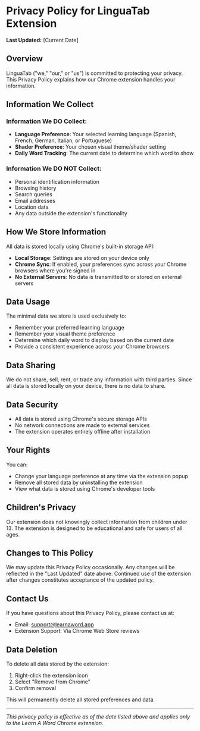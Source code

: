 # Privacy Policy for LinguaTab Extension

**Last Updated:** [Current Date]

## Overview

LinguaTab ("we," "our," or "us") is committed to protecting your privacy. This Privacy Policy explains how our Chrome extension handles your information.

## Information We Collect

### Information We DO Collect:
- **Language Preference**: Your selected learning language (Spanish, French, German, Italian, or Portuguese)
- **Shader Preference**: Your chosen visual theme/shader setting
- **Daily Word Tracking**: The current date to determine which word to show

### Information We DO NOT Collect:
- Personal identification information
- Browsing history
- Search queries  
- Email addresses
- Location data
- Any data outside the extension's functionality

## How We Store Information

All data is stored locally using Chrome's built-in storage API:
- **Local Storage**: Settings are stored on your device only
- **Chrome Sync**: If enabled, your preferences sync across your Chrome browsers where you're signed in
- **No External Servers**: No data is transmitted to or stored on external servers

## Data Usage

The minimal data we store is used exclusively to:
- Remember your preferred learning language
- Remember your visual theme preference  
- Determine which daily word to display based on the current date
- Provide a consistent experience across your Chrome browsers

## Data Sharing

We do not share, sell, rent, or trade any information with third parties. Since all data is stored locally on your device, there is no data to share.

## Data Security

- All data is stored using Chrome's secure storage APIs
- No network connections are made to external services
- The extension operates entirely offline after installation

## Your Rights

You can:
- Change your language preference at any time via the extension popup
- Remove all stored data by uninstalling the extension
- View what data is stored using Chrome's developer tools

## Children's Privacy

Our extension does not knowingly collect information from children under 13. The extension is designed to be educational and safe for users of all ages.

## Changes to This Policy

We may update this Privacy Policy occasionally. Any changes will be reflected in the "Last Updated" date above. Continued use of the extension after changes constitutes acceptance of the updated policy.

## Contact Us

If you have questions about this Privacy Policy, please contact us at:
- Email: support@learnaword.app
- Extension Support: Via Chrome Web Store reviews

## Data Deletion

To delete all data stored by the extension:
1. Right-click the extension icon
2. Select "Remove from Chrome"
3. Confirm removal

This will permanently delete all stored preferences and data.

---

*This privacy policy is effective as of the date listed above and applies only to the Learn A Word Chrome extension.*
